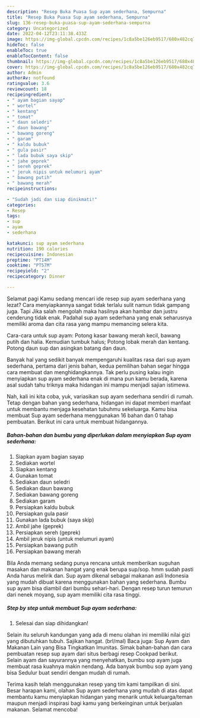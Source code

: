 ```yaml
---
description: "Resep Buka Puasa Sup ayam sederhana, Sempurna"
title: "Resep Buka Puasa Sup ayam sederhana, Sempurna"
slug: 136-resep-buka-puasa-sup-ayam-sederhana-sempurna
category: Uncategorized
date: 2022-04-12T23:11:38.433Z
image: https://img-global.cpcdn.com/recipes/1c8a5be126eb9517/680x482cq70/sup-ayam-sederhana-foto-resep-utama.jpg
hideToc: false
enableToc: true
enableTocContent: false
thumbnail: https://img-global.cpcdn.com/recipes/1c8a5be126eb9517/680x482cq70/sup-ayam-sederhana-foto-resep-utama.jpg
cover: https://img-global.cpcdn.com/recipes/1c8a5be126eb9517/680x482cq70/sup-ayam-sederhana-foto-resep-utama.jpg
author: Admin
authorAv: notfound
ratingvalue: 3.6
reviewcount: 18
recipeingredient:
- " ayam bagian sayap"
- " wortel"
- " kentang"
- " tomat"
- " daun seledri"
- " daun bawang"
- " bawang goreng"
- " garam"
- " kaldu bubuk"
- " gula pasir"
- " lada bubuk saya skip"
- " jahe geprek"
- " sereh geprek"
- " jeruk nipis untuk melumuri ayam"
- " bawang putih"
- " bawang merah"
recipeinstructions:

- "Sudah jadi dan siap dinikmati!"
categories:
- Resep
tags:
- sup
- ayam
- sederhana

katakunci: sup ayam sederhana 
nutrition: 190 calories
recipecuisine: Indonesian
preptime: "PT14M"
cooktime: "PT57M"
recipeyield: "2"
recipecategory: Dinner

---
```



Selamat pagi Kamu sedang mencari ide resep sup ayam sederhana yang lezat? Cara menyiapkannya sangat tidak terlalu sulit namun tidak gampang juga. Tapi Jika salah mengolah maka hasilnya akan hambar dan justru cenderung tidak enak. Padahal sup ayam sederhana yang enak seharusnya memiliki aroma dan cita rasa yang mampu memancing selera kita.


Cara-cara untuk sup ayam: Potong kasar bawang merah kecil, bawang putih dan halia. Kemudian tumbuk halus; Potong lobak merah dan kentang. Potong daun sup dan asingkan batang dan daun.

Banyak hal yang sedikit banyak mempengaruhi kualitas rasa dari sup ayam sederhana, pertama dari jenis bahan, kedua pemilihan bahan segar hingga cara membuat dan menghidangkannya. Tak perlu pusing kalau ingin menyiapkan sup ayam sederhana enak di mana pun kamu berada, karena asal sudah tahu triknya maka hidangan ini mampu menjadi sajian istimewa.


Nah, kali ini kita coba, yuk, variasikan sup ayam sederhana sendiri di rumah. Tetap dengan bahan yang sederhana, hidangan ini dapat memberi manfaat untuk membantu menjaga kesehatan tubuhmu sekeluarga. Kamu bisa membuat Sup ayam sederhana menggunakan 16 bahan dan 0 tahap pembuatan. Berikut ini cara untuk membuat hidangannya.

<!--inarticleads1-->

##### Bahan-bahan dan bumbu yang diperlukan dalam menyiapkan Sup ayam sederhana:

1. Siapkan  ayam bagian sayap
1. Sediakan  wortel
1. Siapkan  kentang
1. Gunakan  tomat
1. Sediakan  daun seledri
1. Sediakan  daun bawang
1. Sediakan  bawang goreng
1. Sediakan  garam
1. Persiapkan  kaldu bubuk
1. Persiapkan  gula pasir
1. Gunakan  lada bubuk (saya skip)
1. Ambil  jahe (geprek)
1. Persiapkan  sereh (geprek)
1. Ambil  jeruk nipis (untuk melumuri ayam)
1. Persiapkan  bawang putih
1. Persiapkan  bawang merah


Bila Anda memang sedang punya rencana untuk memberikan suguhan masakan dan makanan hangat yang enak berupa sup/sop. hmm sudah pasti Anda harus melirik dan. Sup ayam dikenal sebagai makanan asli Indonesia yang mudah dibuat karena menggunakan bahan yang sederhana. Bumbu sup ayam bisa diambil dari bumbu sehari-hari. Dengan resep turun temurun dari nenek moyang, sup ayam memiliki cita rasa tinggi. 

<!--inarticleads2-->

##### Step by step untuk membuat Sup ayam sederhana:


1. Selesai dan siap dihidangkan!

Selain itu seluruh kandungan yang ada di menu olahan ini memiliki nilai gizi yang dibutuhkan tubuh. Sajikan hangat. (brl/mal) Baca juga: Sup Ayam dan Makanan Lain yang Bisa Tingkatkan Imunitas. Simak bahan-bahan dan cara pembuatan resep sup ayam dari situs berbagi resep Cookpad berikut. Selain ayam dan sayurannya yang menyehatkan, bumbu sop ayam juga membuat rasa kuahnya makin nendang. Ada banyak bumbu sop ayam yang bisa Sedulur buat sendiri dengan mudah di rumah. 

Terima kasih telah menggunakan resep yang tim kami tampilkan di sini. Besar harapan kami, olahan Sup ayam sederhana yang mudah di atas dapat membantu kamu menyiapkan hidangan yang menarik untuk keluarga/teman maupun menjadi inspirasi bagi kamu yang berkeinginan untuk berjualan makanan. Selamat mencoba!
